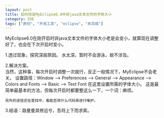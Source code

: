 ```yaml
---
layout: post
title: 如何改变MyEclipse6.0中非java文本文件的字体大小
category: IDE
tags: ["原创", "开发工具", "eclipse", "未完成"]
---
```


MyEclipse6.0在刚开启时非java文本文件的字体大小老是会变小，就算现在调整好了，也会在下次开启时变小。  

1.透过现象，探究深层原因。 水太深，暂时不会游泳，故不涉及。  

2.解决方案。  
	当然，这种事，每次开启时调整一次就行，反正一般情况下，MyEclipse不会老关。
    设置路径：Window --> Preferences --> General --> Appearance -->
			Colors and Fonts --> Basic --> Text Font 
	在这里设置所需的字体大小。
	这是最简单最基本的方法，但每次开启时都要整这么一下，一个词：麻烦。  
	
	另外的途径还在查找中，看能否改什么代码来进行唯护。
	
3.结语：路曼曼其修远兮，吾将上下而求索。	
